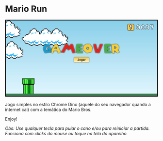 # Mario Run

![Screenshot](img/readme.jpg)

Jogo simples no estilo Chrome Dino (aquele do seu navegador quando a internet cai) com a temática do Mario Bros.

Enjoy!

_Obs: Use qualquer tecla para pular o cano e/ou para reiniciar a partida. Funciona com clicks do mouse ou toque na tela do aparelho._

